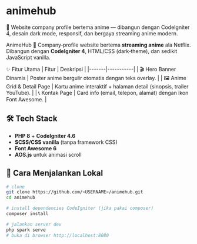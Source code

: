# animehub
🎥 Website company profile bertema anime — dibangun dengan CodeIgniter 4, desain dark mode, responsif, dan bergaya streaming anime modern.


AnimeHub 🌟
Company‑profile website bertema **streaming anime** ala Netflix.  
Dibangun dengan **CodeIgniter 4**, HTML/CSS (dark‑theme), dan sedikit JavaScript vanilla.



✨ Fitur Utama
| Fitur | Deskripsi |
|-------|-----------|
| 🎬 Hero Banner Dinamis | Poster anime bergulir otomatis dengan teks overlay. |
| 🖼️ Anime Grid & Detail Page | Kartu anime interaktif + halaman detail (sinopsis, trailer YouTube). |
| 📞 Kontak Page | Card info (email, telepon, alamat) dengan ikon Font Awesome. |

## 🛠️ Tech Stack
- **PHP 8** + **CodeIgniter 4.6**
- **SCSS/CSS vanilla** (tanpa framework CSS)
- **Font Awesome 6**
- **AOS.js** untuk animasi scroll

## 🚀 Cara Menjalankan Lokal
```bash
# clone
git clone https://github.com/<USERNAME>/animehub.git
cd animehub

# install dependencies CodeIgniter (jika pakai composer)
composer install

# jalankan server dev
php spark serve
# buka di browser http://localhost:8080
